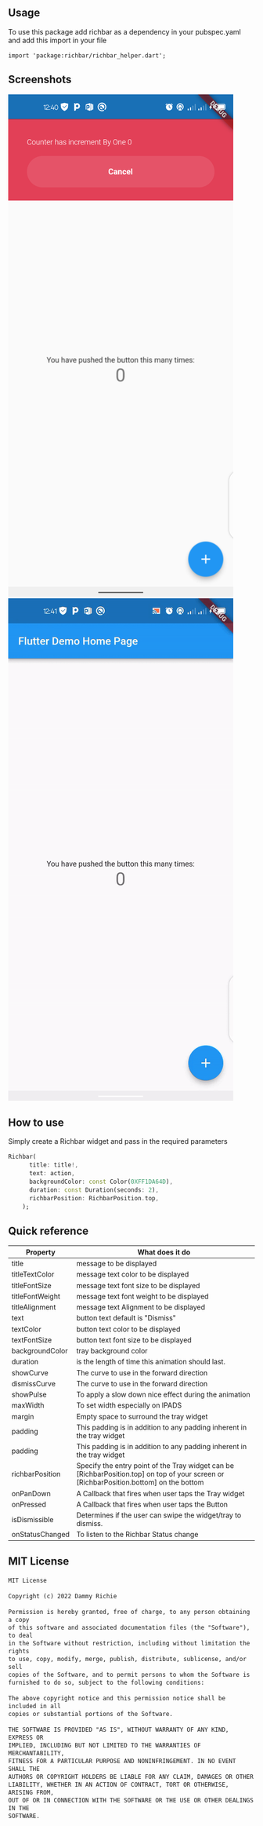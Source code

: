 <!--
This README describes the package. If you publish this package to pub.dev,
this README's contents appear on the landing page for your package.

For information about how to write a good package README, see the guide for
[writing package pages](https://dart.dev/guides/libraries/writing-package-pages).

For general information about developing packages, see the Dart guide for
[creating packages](https://dart.dev/guides/libraries/create-library-packages)
and the Flutter guide for
[developing packages and plugins](https://flutter.dev/developing-packages).
-->

## Usage

To use this package add richbar as a dependency in your pubspec.yaml and add this import in your file

```
import 'package:richbar/richbar_helper.dart';
```

## Screenshots

![Andriod Shot](screenshots/ss1.png)
![GIF Shot](screenshots/ss2.gif)

## How to use

Simply create a Richbar widget and pass in the required parameters

```dart
Richbar(
      title: title!,
      text: action,
      backgroundColor: const Color(0XFF1DA64D),
      duration: const Duration(seconds: 2),
      richbarPosition: RichbarPosition.top,
    );
```

## Quick reference

| Property        | What does it do                                                                                                                         |
| --------------- | --------------------------------------------------------------------------------------------------------------------------------------- |
| title           | message to be displayed                                                                                                                 |
| titleTextColor  | message text color to be displayed                                                                                                      |
| titleFontSize   | message text font size to be displayed                                                                                                  |
| titleFontWeight | message text font weight to be displayed                                                                                                |
| titleAlignment  | message text Alignment to be displayed                                                                                                  |
| text            | button text default is "Dismiss"                                                                                                        |
| textColor       | button text color to be displayed                                                                                                       |
| textFontSize    | button text font size to be displayed                                                                                                   |
| backgroundColor | tray background color                                                                                                                   |
| duration        | is the length of time this animation should last.                                                                                       |
| showCurve       | The curve to use in the forward direction                                                                                               |
| dismissCurve    | The curve to use in the forward direction                                                                                               |
| showPulse       | To apply a slow down nice effect during the animation                                                                                   |
| maxWidth        | To set width especially on IPADS                                                                                                        |
| margin          | Empty space to surround the tray widget                                                                                                 |
| padding         | This padding is in addition to any padding inherent in the tray widget                                                                  |
| padding         | This padding is in addition to any padding inherent in the tray widget                                                                  |
| richbarPosition | Specify the entry point of the Tray widget can be [RichbarPosition.top] on top of your screen or [RichbarPosition.bottom] on the bottom |
| onPanDown       | A Callback that fires when user taps the Tray widget                                                                                    |
| onPressed       | A Callback that fires when user taps the Button                                                                                         |
| isDismissible   | Determines if the user can swipe the widget/tray to dismiss.                                                                            |
| onStatusChanged | To listen to the Richbar Status change                                                                                                  |

## MIT License

```
MIT License

Copyright (c) 2022 Dammy Richie

Permission is hereby granted, free of charge, to any person obtaining a copy
of this software and associated documentation files (the "Software"), to deal
in the Software without restriction, including without limitation the rights
to use, copy, modify, merge, publish, distribute, sublicense, and/or sell
copies of the Software, and to permit persons to whom the Software is
furnished to do so, subject to the following conditions:

The above copyright notice and this permission notice shall be included in all
copies or substantial portions of the Software.

THE SOFTWARE IS PROVIDED "AS IS", WITHOUT WARRANTY OF ANY KIND, EXPRESS OR
IMPLIED, INCLUDING BUT NOT LIMITED TO THE WARRANTIES OF MERCHANTABILITY,
FITNESS FOR A PARTICULAR PURPOSE AND NONINFRINGEMENT. IN NO EVENT SHALL THE
AUTHORS OR COPYRIGHT HOLDERS BE LIABLE FOR ANY CLAIM, DAMAGES OR OTHER
LIABILITY, WHETHER IN AN ACTION OF CONTRACT, TORT OR OTHERWISE, ARISING FROM,
OUT OF OR IN CONNECTION WITH THE SOFTWARE OR THE USE OR OTHER DEALINGS IN THE
SOFTWARE.
```
